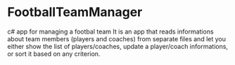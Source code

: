 # FootballTeamManager
c# app for managing a footbal team
It is an app that reads informations about team members (players and coaches) from separate files and let you either show the list of players/coaches, update a player/coach informations, or sort it based on any criterion.
